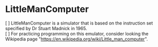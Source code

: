 # LittleManComputer

[ ] LittleManComputer is a simulator that is based on the instruction set 
specified by Dr Stuart Madnick in 1965.  
[ ] For practicing programming on this emulator, consider looking the 
Wikipedia page "https://en.wikipedia.org/wiki/Little_man_computer".   